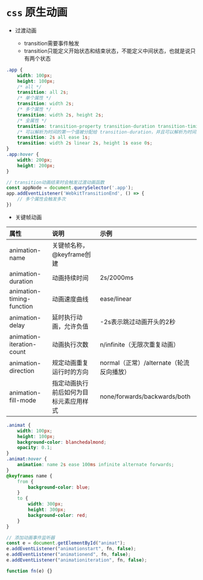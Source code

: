 # `css` 原生动画

+ 过渡动画

  + transition需要事件触发
  + transition只能定义开始状态和结束状态，不能定义中间状态，也就是说只有两个状态

```css
.app {
    width: 100px;
    height: 100px;
    /* all */
    transition: all 2s;
    /* 单个属性 */
    transition: width 2s;
    /* 多个属性 */
    transition: width 2s, height 2s;
    /* 全属性 */
    transition: transition-property transition-duration transition-timing-function transition-delay;
    /* 可以解析为时间的第一个值被分配给 transition-duration，并且可以解析为时间的第二个值被分配给transition-delay */
    transition: 2s all ease 1s;
    transition: width 2s linear 2s, height 1s ease 0s;
}
.app:hover {
    width: 200px;
    height: 200px;
}
```

```js
// transition动画结束时会触发过渡动画函数
const appNode = document.querySelector('.app');
app.addEventListener('WebkitTransitionEnd', () => {
    // 多个属性会触发多次
})
```

+ 关键帧动画

属性|说明|示例
|:--|:--|:--
animation-name | 关键帧名称，@keyframe创建
animation-duration | 动画持续时间 | 2s/2000ms
animation-timing-function | 动画速度曲线 | ease/linear
animation-delay | 延时执行动画，允许负值 |-2s表示跳过动画开头的2秒
animation-iteration-count | 动画执行次数 | n/infinite（无限次重复动画）
animation-direction | 规定动画重复运行时的方向 | normal（正常）/alternate（轮流反向播放）
animation-fill-mode | 指定动画执行前后如何为目标元素应用样式 | none/forwards/backwards/both

```css
.animat {
    width: 100px;
    height: 100px;
    background-color: blanchedalmond;
    opacity: 0.1;
}
.animat:hover {
    animation: name 2s ease 100ms infinite alternate forwards;
}
@keyframes name {
    from {
        background-color: blue;
    }
    to {
        width: 300px;
        height: 300px;
        background-color: red;
    }
}
```

```js
// 添加动画事件监听器
const e = document.getElementById("animat");
e.addEventListener("animationstart", fn, false);
e.addEventListener("animationend", fn, false);
e.addEventListener("animationiteration", fn, false);

function fn(e) {}
```

